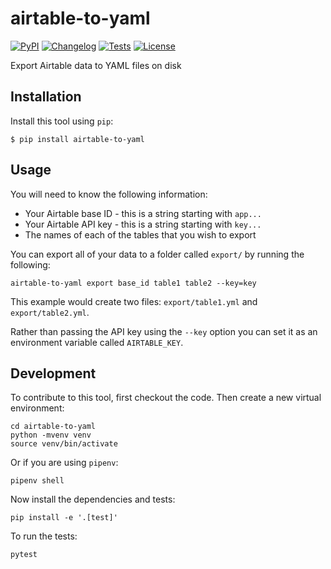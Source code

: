 # airtable-to-yaml

[![PyPI](https://img.shields.io/pypi/v/airtable-to-yaml.svg)](https://pypi.org/project/airtable-to-yaml/)
[![Changelog](https://img.shields.io/github/v/release/simonw/airtable-to-yaml?include_prereleases&label=changelog)](https://github.com/simonw/airtable-to-yaml/releases)
[![Tests](https://github.com/simonw/airtable-to-yaml/workflows/Test/badge.svg)](https://github.com/simonw/airtable-to-yaml/actions?query=workflow%3ATest)
[![License](https://img.shields.io/badge/license-Apache%202.0-blue.svg)](https://github.com/simonw/airtable-to-yaml/blob/master/LICENSE)

Export Airtable data to YAML files on disk

## Installation

Install this tool using `pip`:

    $ pip install airtable-to-yaml

## Usage

You will need to know the following information:

- Your Airtable base ID - this is a string starting with `app...`
- Your Airtable API key - this is a string starting with `key...`
- The names of each of the tables that you wish to export

You can export all of your data to a folder called `export/` by running the following:

    airtable-to-yaml export base_id table1 table2 --key=key

This example would create two files: `export/table1.yml` and `export/table2.yml`.

Rather than passing the API key using the `--key` option you can set it as an environment variable called `AIRTABLE_KEY`.

## Development

To contribute to this tool, first checkout the code. Then create a new virtual environment:

    cd airtable-to-yaml
    python -mvenv venv
    source venv/bin/activate

Or if you are using `pipenv`:

    pipenv shell

Now install the dependencies and tests:

    pip install -e '.[test]'

To run the tests:

    pytest
